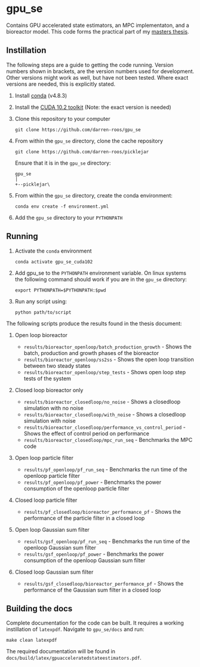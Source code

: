# gpu_se
Contains GPU accelerated state estimators, an MPC implementaton,
and a bioreactor model.
This code forms the practical part of my [masters thesis](https://github.com/darren-roos/thesis).

## Instillation
The following steps are a guide to getting the code running.
Version numbers shown in brackets, are the version numbers used for development.
Other versions might work as well, but have not been tested.
Where exact versions are needed, this is explicitly stated.

1. Install [conda](https://docs.conda.io/projects/conda/en/latest/user-guide/install/index.html) (v4.8.3)

2. Install the [CUDA 10.2 toolkit](https://developer.nvidia.com/cuda-10.2-download-archive)
    (Note: the exact version is needed)

3. Clone this repository to your computer
    ```shell script
    git clone https://github.com/darren-roos/gpu_se
    ```

4. From within the `gpu_se` directory, clone the cache repository
    ```shell script
    git clone https://github.com/darren-roos/picklejar
    ```
   
   Ensure that it is in the `gpu_se` directory:
   ```
   gpu_se
   |
   +--picklejar\
   ```

5. From within the `gpu_se` directory, create the conda environment:
   ```shell script
   conda env create -f environment.yml
   ```
   
6. Add the `gpu_se` directory to your `PYTHONPATH`

## Running

1. Activate the `conda` environment
   ```shell script
   conda activate gpu_se_cuda102
   ```
   
2. Add gpu_se to the `PYTHONPATH` environment variable.
   On linux systems the following command should work if you are in the `gpu_se`
   directory:
   ```shell script
   export PYTHONPATH=$PYTHONPATH:$pwd
   ```

3. Run any script using:
   ```shell script
   python path/to/script
   ```

The following scripts produce the results found in the thesis document:

1. Open loop bioreactor
    - `results/bioreactor_openloop/batch_production_growth` - Shows the batch, production and growth phases of the bioreactor
    - `results/bioreactor_openloop/ss2ss` - Shows the open loop transition between two steady states
    - `results/bioreactor_openloop/step_tests` - Shows open loop step tests of the system

2. Closed loop bioreactor only
    - `results/bioreactor_closedloop/no_noise` - Shows a closedloop simulation with no noise
    - `results/bioreactor_closedloop/with_noise` - Shows a closedloop simulation with noise
    - `results/bioreactor_closedloop/performance_vs_control_period` - Shows the effect of control period on performance
    - `results/bioreactor_closedloop/mpc_run_seq` - Benchmarks the MPC code

3. Open loop particle filter
    - `results/pf_openloop/pf_run_seq` - Benchmarks the run time of the openloop particle filter
    - `results/pf_openloop/pf_power` - Benchmarks the power consumption of the openloop particle filter
    
4. Closed loop particle filter
    - `results/pf_closedloop/bioreactor_performance_pf` - Shows the performance of the particle filter in a closed loop
    
5. Open loop Gaussian sum filter
    - `results/gsf_openloop/pf_run_seq` - Benchmarks the run time of the openloop Gaussian sum filter
    - `results/gsf_openloop/pf_power` - Benchmarks the power consumption of the openloop Gaussian sum filter
    
6. Closed loop Gaussian sum filter
    - `results/gsf_closedloop/bioreactor_performance_pf` - Shows the performance of the Gaussian sum filter in a closed loop
        

## Building the docs
Complete documentation for the code can be built.
It requires a working instillation of `latexpdf`.
Navigate to `gpu_se/docs` and run:

```shell script
make clean latexpdf
```

The required documentation will be found in `docs/build/latex/gpuacceleratedstateestimators.pdf`.